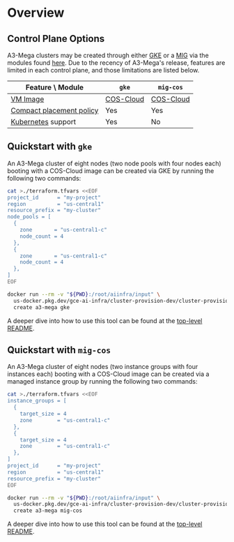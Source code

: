 # Overview

## Control Plane Options

A3-Mega clusters may be created through either [GKE](https://cloud.google.com/kubernetes-engine) or a [MIG](https://cloud.google.com/compute/docs/instance-groups#managed_instance_groups) via the modules found [here](./terraform/modules/cluster). Due to the recency of A3-Mega's release, features are limited in each control plane, and those limitations are listed below.

| Feature \ Module | `gke` | `mig-cos` |
| --- | --- | --- |
| [VM Image](https://cloud.google.com/compute/docs/images) | [COS-Cloud](https://cloud.google.com/container-optimized-os/docs) | [COS-Cloud](https://cloud.google.com/container-optimized-os/docs) |
| [Compact placement policy](https://cloud.google.com/compute/docs/instances/define-instance-placement) | Yes | Yes |
| [Kubernetes](https://kubernetes.io/) support | Yes | No |

## Quickstart with `gke`

An A3-Mega cluster of eight nodes (two node pools with four nodes each) booting with a COS-Cloud image can be created via GKE by running the following two commands:

```bash
cat >./terraform.tfvars <<EOF
project_id      = "my-project"
region          = "us-central1"
resource_prefix = "my-cluster"
node_pools = [
  {
    zone       = "us-central1-c"
    node_count = 4
  },
  {
    zone       = "us-central1-c"
    node_count = 4
  },
]
EOF

docker run --rm -v "${PWD}:/root/aiinfra/input" \
  us-docker.pkg.dev/gce-ai-infra/cluster-provision-dev/cluster-provision-image:latest \
  create a3-mega gke
```

A deeper dive into how to use this tool can be found at the [top-level README](../README.md#how-to-provision-a-cluster).

## Quickstart with `mig-cos`

An A3-Mega cluster of eight nodes (two instance groups with four instances each) booting with a COS-Cloud image can be created via a managed instance group by running the following two commands:

```bash
cat >./terraform.tfvars <<EOF
instance_groups = [
  {
    target_size = 4
    zone        = "us-central1-c"
  },
  {
    target_size = 4
    zone        = "us-central1-c"
  },
]
project_id      = "my-project"
region          = "us-central1"
resource_prefix = "my-cluster"
EOF

docker run --rm -v "${PWD}:/root/aiinfra/input" \
  us-docker.pkg.dev/gce-ai-infra/cluster-provision-dev/cluster-provision-image:latest \
  create a3-mega mig-cos
```

A deeper dive into how to use this tool can be found at the [top-level README](../README.md#how-to-provision-a-cluster).
